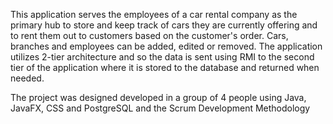This application serves the employees of a car rental company as the primary hub to store and keep track of cars they are currently offering and to rent them out to customers based on the customer's order. Cars, branches and employees can be added, edited or removed. The application utilizes 2-tier architecture and so the data is sent using RMI to the second tier of the application where it is stored to the database and returned when needed.

The project was designed developed in a group of 4 people using Java, JavaFX, CSS and PostgreSQL and the Scrum Development Methodology

